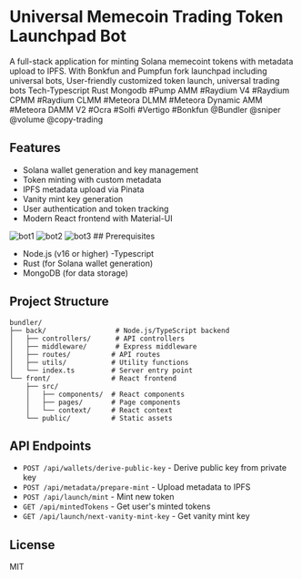 # Universal Memecoin Trading Token Launchpad Bot

A full-stack application for minting Solana memecoint tokens with metadata upload to IPFS.
With Bonkfun and Pumpfun fork launchpad including universal bots, 
User-friendly customized token launch, universal trading bots
Tech-Typescript Rust Mongodb
#Pump AMM 
#Raydium V4
#Raydium CPMM
#Raydium CLMM
#Meteora DLMM 
#Meteora Dynamic AMM
#Meteora DAMM V2
#Ocra 
#Solfi 
#Vertigo 
#Bonkfun
@Bundler @sniper @volume @copy-trading 

## Features

- Solana wallet generation and key management
- Token minting with custom metadata
- IPFS metadata upload via Pinata
- Vanity mint key generation
- User authentication and token tracking
- Modern React frontend with Material-UI
<img src="../assets/bot(1).png" alt="bot1" />
<img src="../assets/bot(2).png" alt="bot2" />
<img src="./assets/bot(3).png" alt="bot3" />
## Prerequisites

- Node.js (v16 or higher)
-Typescript
- Rust (for Solana wallet generation)
- MongoDB (for data storage)


## Project Structure

```
bundler/
├── back/                 # Node.js/TypeScript backend
│   ├── controllers/      # API controllers
│   ├── middleware/       # Express middleware
│   ├── routes/          # API routes
│   ├── utils/           # Utility functions
│   └── index.ts         # Server entry point
└── front/               # React frontend
    ├── src/
    │   ├── components/  # React components
    │   ├── pages/       # Page components
    │   └── context/     # React context
    └── public/          # Static assets
```

## API Endpoints

- `POST /api/wallets/derive-public-key` - Derive public key from private key
- `POST /api/metadata/prepare-mint` - Upload metadata to IPFS
- `POST /api/launch/mint` - Mint new token
- `GET /api/mintedTokens` - Get user's minted tokens
- `GET /api/launch/next-vanity-mint-key` - Get vanity mint key

## License

MIT 
